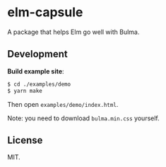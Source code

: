elm-capsule
============

A package that helps Elm go well with Bulma.


## Development

**Build example site**:

```sh
$ cd ./examples/demo
$ yarn make
```

Then open `examples/demo/index.html`.

Note: you need to download `bulma.min.css` yourself.


## License

MIT.

